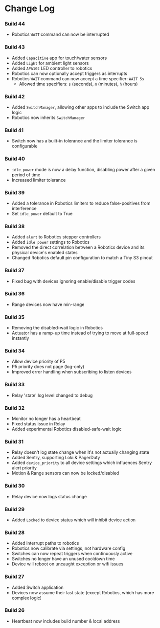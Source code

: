 Change Log
==========
### Build 44
* Robotics `WAIT` command can now be interrupted

### Build 43
* Added `Capacitive` app for touch/water sensors
* Added `Light` for ambient light sensors
* Added `APA102` LED controller to robotics
* Robotics can now optionally accept triggers as interrupts
* Robotics `WAIT` command can now accept a time specifier: `WAIT 5s`
  * Allowed time specifiers: `s` (seconds), `m` (minutes), `h` (hours)

### Build 42
* Added `SwitchManager`, allowing other apps to include the Switch app logic
* Robotics now inherits `SwitchManager`

### Build 41
* Switch now has a built-in tolerance and the limiter tolerance is configurable

### Build 40
* `idle_power` mode is now a delay function, disabling power after a given period of time
* Increased limiter tolerance

### Build 39
* Added a tolerance in Robotics limiters to reduce false-positives from interference
* Set `idle_power` default to True

### Build 38
* Added `alert` to Robotics stepper controllers
* Added `idle power` settings to Robotics
* Removed the direct correlation between a Robotics device and its physical device's enabled states
* Changed Robotics default pin configuration to match a Tiny S3 pinout

### Build 37
* Fixed bug with devices ignoring enable/disable trigger codes

### Build 36
* Range devices now have min-range

### Build 35
* Removing the disabled-wait logic in Robotics
* Actuator has a ramp-up time instead of trying to move at full-speed instantly

### Build 34
* Allow device priority of P5
* P5 priority does not page (log-only)
* Improved error handling when subscribing to listen devices

### Build 33
* Relay 'state' log level changed to debug

### Build 32
* Monitor no longer has a heartbeat
* Fixed status issue in Relay
* Added experimental Robotics disabled-safe-wait logic

### Build 31
* Relay doesn't log state change when it's not actually changing state
* Added Sentry, supporting Loki & PagerDuty
* Added `device_priority` to all device settings which influences Sentry alert priority
* Motion & Range sensors can now be locked/disabled

### Build 30
* Relay device now logs status change

### Build 29
* Added `Locked` to device status which will inhibit device action

### Build 28
* Added interrupt paths to robotics
* Robotics now calibrate via settings, not hardware config
* Switches can now repeat triggers when continuously active
* Switches no longer have an unused cooldown time
* Device will reboot on uncaught exception or wifi issues

### Build 27
* Added Switch application
* Devices now assume their last state (except Robotics, which has more complex logic)

### Build 26
* Heartbeat now includes build number & local address
